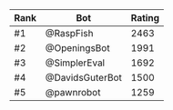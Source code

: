 Rank|Bot|Rating
---|---|---
#1|@RaspFish|2463
#2|@OpeningsBot|1991
#3|@SimplerEval|1692
#4|@DavidsGuterBot|1500
#5|@pawnrobot|1259
